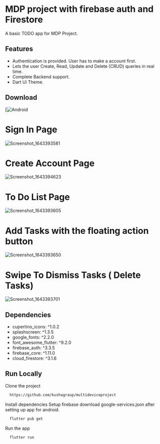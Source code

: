 # MDP project with firebase auth and Firestore
A basic TODO app for MDP Project.


## Features

- Authentication is provided. User has to make a account first.
- Lets the user Create, Read, Update and Delete (CRUD) queries in real time.
- Complete Backend support.
- Dart Ui Theme.


## Download
[![Android](https://play.google.com/store/apps/details?id=com.kushagra.mdpproject.mdpproject)

 
# Sign In Page

![Screenshot_1643393581](https://github.com/kushagraup/multideviceproject/blob/main/images/1.jpeg)


# Create Account Page

![Screenshot_1643394623](https://github.com/kushagraup/multideviceproject/blob/main/images/4.jpeg)

# To Do List Page 
![Screenshot_1643393605](https://github.com/kushagraup/multideviceproject/blob/main/images/5.jpeg)

# Add Tasks with the floating action button
![Screenshot_1643393650](https://github.com/kushagraup/multideviceproject/blob/main/images/2.jpeg)

# Swipe To Dismiss Tasks ( Delete Tasks)
![Screenshot_1643393701](https://github.com/kushagraup/multideviceproject/blob/main/images/3.jpeg)


## Dependencies 
- cupertino_icons: ^1.0.2
- splashscreen: ^1.3.5
- google_fonts: ^2.2.0
- font_awesome_flutter: ^9.2.0
- firebase_auth: ^3.3.5
- firebase_core: ^1.11.0
- cloud_firestore: ^3.1.6


## Run Locally

Clone the project

```bash
  https://github.com/kushagraup/multideviceproject
```

Install dependencies
Setup firebase download google-services.json after setting up app for android.

```bash
  flutter pub get
```

Run the app

```bash
  flutter run
